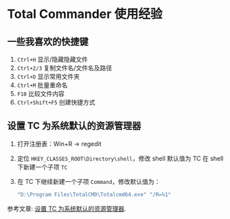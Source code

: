 # Total Commander 使用经验



## 一些我喜欢的快捷键
1. `Ctrl+H` 显示/隐藏隐藏文件
2. `Ctrl+2/3` 复制文件名/文件名及路径
3. `Ctrl+D` 显示常用文件夹
4. `Ctrl+M` 批量重命名
5. `F10` 比较文件内容
6. `Ctrl+Shift+F5` 创建快捷方式



## 设置 TC 为系统默认的资源管理器

1. 打开注册表：Win+R → regedit

2. 定位 `HKEY_CLASSES_ROOT\Directory\shell`，修改 shell 默认值为 TC
   在 shell 下新建一个子项 `TC`

3. 在 TC 下继续新建一个子项 `Command`，修改默认值为：

   ```bash
   "D:\Program Files\TotalCMD\Totalcmd64.exe" "/R=%1"
   ```


参考文章: [设置 TC 为系统默认的资源管理器](https://zhuanlan.zhihu.com/p/79046588).



